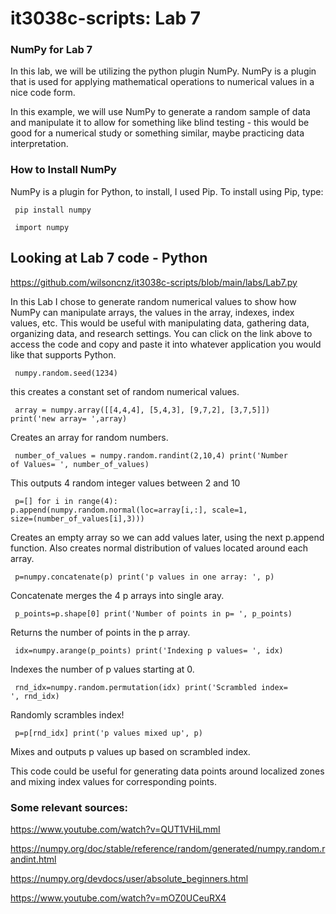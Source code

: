 # it3038c-scripts: Lab 7
### NumPy for Lab 7
In this lab, we will be utilizing the python plugin NumPy. NumPy is a plugin that is used for applying mathematical operations to numerical values in a nice code form. 

In this example, we will use NumPy to generate a random sample of data and manipulate it to allow for something like blind testing - this would be good for a numerical study or something similar, maybe practicing data interpretation.

### How to Install NumPy
NumPy is a plugin for Python, to install, I used Pip.
To install using Pip, type:

<code> pip install numpy </code> 

<code> import numpy </code>

## Looking at Lab 7 code - Python
https://github.com/wilsoncnz/it3038c-scripts/blob/main/labs/Lab7.py

In this Lab I chose to generate random numerical values to show how NumPy can manipulate arrays, the values in the array, indexes, index values, etc.
This would be useful with manipulating data, gathering data, organizing data, and research settings. You can click on the link above to access the code and copy and paste it into whatever application you would like that supports Python. 

<code> numpy.random.seed(1234) </code>

this creates a constant set of random numerical values.

<code> array = numpy.array([[4,4,4], [5,4,3], [9,7,2], [3,7,5]]) 
print('new array= ',array) </code>

Creates an array for random numbers.

<code> number_of_values = numpy.random.randint(2,10,4)
print('Number of Values= ', number_of_values) </code>

This outputs 4 random integer values between 2 and 10

<code> p=[] 
for i in range(4):
    p.append(numpy.random.normal(loc=array[i,:], scale=1, size=(number_of_values[i],3))) 
</code>

Creates an empty array so we can add values later, using the next p.append function. Also creates normal distribution of values located around each array.

<code> p=numpy.concatenate(p) 
print('p values in one array: ', p) </code>

Concatenate merges the 4 p arrays into single aray.

<code> p_points=p.shape[0]
print('Number of points in p= ', p_points) </code>

Returns the number of points in the p array.

<code> idx=numpy.arange(p_points) 
print('Indexing p values= ', idx) </code>

Indexes the number of p values starting at 0.

<code> rnd_idx=numpy.random.permutation(idx) 
print('Scrambled index= ', rnd_idx) </code>

Randomly scrambles index!

<code> p=p[rnd_idx] 
print('p values mixed up', p) </code>

Mixes and outputs p values up based on scrambled index.

This code could be useful for generating data points around localized zones and mixing index values for corresponding points. 

### Some relevant sources:
https://www.youtube.com/watch?v=QUT1VHiLmmI

https://numpy.org/doc/stable/reference/random/generated/numpy.random.randint.html

https://numpy.org/devdocs/user/absolute_beginners.html

https://www.youtube.com/watch?v=mOZ0UCeuRX4
  

